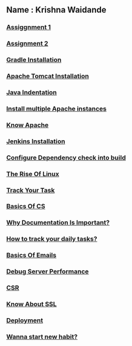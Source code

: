 
## Name : Krishna Waidande

### [Assiggnment 1](https://krishna-waidande.github.io//Assignment1) 
### [Assignment 2](https://krishna-waidande.github.io//Assignment2)
### [Gradle Installation](https://krishna-waidande.github.io//gradle)
### [Apache Tomcat Installation](https://krishna-waidande.github.io//tomcat)
### [Java Indentation](https://krishna-waidande.github.io//JavaIndentation)
### [Install multiple Apache instances](https://krishna-waidande.github.io//Multiple_Apache)
### [Know Apache](https://krishna-waidande.github.io//Apache)
### [Jenkins Installation](https://krishna-waidande.github.io//Jenkins)
### [Configure Dependency check into build](https://krishna-waidande.github.io//dependencycheck)
### [The Rise Of Linux](https://krishna-waidande.github.io/know_linux)
### [Track Your Task](https://krishna-waidande.github.io/trello)
### [Basics Of CS](https://krishna-waidande.github.io/cs_basic)
### [Why Documentation Is Important?](https://krishna-waidande.github.io/document)
### [How to track your daily tasks?](https://krishna-waidande.github.io/trello)
### [Basics Of Emails](https://krishna-waidande.github.io/Email)
### [Debug Server Performance](https://krishna-waidande.github.io/system_statistic)
### [CSR](https://krishna-waidande.github.io/CSR)
### [Know About SSL](https://krishna-waidande.github.io/SSL_working)
### [Deployment](https://krishna-waidande.github.io/Deployment)
### [Wanna start new habit?](https://krishna-waidande.github.io/habit)
